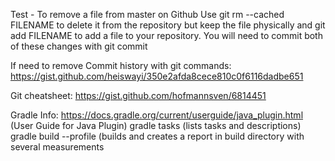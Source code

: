 Test - To remove a file from master on Github
    Use git rm --cached FILENAME to delete it from the repository but keep the file physically and git add FILENAME
     to add a file to your repository. You will need to commit both of these changes with git commit

If need to remove Commit history with git commands:
https://gist.github.com/heiswayi/350e2afda8cece810c0f6116dadbe651

Git cheatsheet:
https://gist.github.com/hofmannsven/6814451

Gradle Info:
https://docs.gradle.org/current/userguide/java_plugin.html (User Guide for Java Plugin)
gradle tasks (lists tasks and descriptions)
gradle build --profile (builds and creates a report in build directory with several measurements

